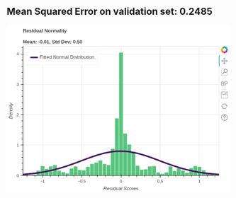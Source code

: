 
## Mean Squared Error on validation set: 0.2485

<p align='center'> <img src='residuals.png' alt='Residuals'> </p>
